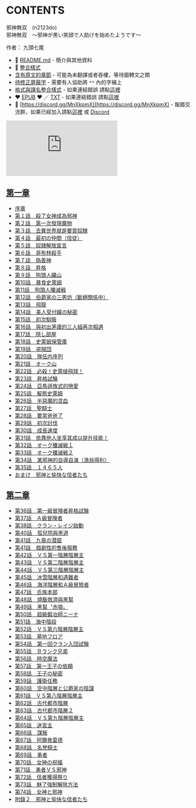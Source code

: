 # CONTENTS

邪神無双　(n2123do)  
邪神無双　～邪神が黒い笑顔で人助けを始めたようです～  

作者： 九頭七尾  



- :closed_book: [README.md](README.md) - 簡介與其他資料
- :pencil: [整合樣式](%E6%95%B4%E5%90%88%E6%A8%A3%E5%BC%8F.md)
- [含有原文的章節](ja.md) - 可能為未翻譯或者吞樓，等待圖轉文之類
- [待修正屏蔽字](%E5%BE%85%E4%BF%AE%E6%AD%A3%E5%B1%8F%E8%94%BD%E5%AD%97.md) - 需要有人協助將 `**` 內的字補上
- [格式與譯名整合樣式](https://github.com/bluelovers/node-novel/blob/master/lib/locales/%E9%82%AA%E7%A5%9E%E7%84%A1%E5%8F%8C%E3%80%80(n2123do).ts) - 如果連結錯誤 請點[這裡](https://github.com/bluelovers/node-novel/blob/master/lib/locales/)
-  :heart: [EPUB](https://gitlab.com/demonovel/epub-txt/blob/master/syosetu_out/%E9%82%AA%E7%A5%9E%E7%84%A1%E5%8F%8C%E3%80%80(n2123do).epub) :heart:  ／ [TXT](https://gitlab.com/demonovel/epub-txt/blob/master/syosetu_out/out/%E9%82%AA%E7%A5%9E%E7%84%A1%E5%8F%8C%E3%80%80(n2123do).out.txt) - 如果連結錯誤 請點[這裡](https://gitlab.com/demonovel/epub-txt/blob/master/syosetu_out/syosetu_out)
- :mega: [https://discord.gg/MnXkpmX](https://discord.gg/MnXkpmX) - 報錯交流群，如果已經加入請點[這裡](https://discordapp.com/channels/467794087769014273/467794088285175809) 或 [Discord](https://discordapp.com/channels/@me)


![導航目錄](https://chart.apis.google.com/chart?cht=qr&chs=150x150&chl=https://gitlab.com/novel-group/txt-source/blob/master/syosetu_out/邪神無双　(n2123do)/導航目錄.md "導航目錄")




## [第一章](00000_%E7%AC%AC%E4%B8%80%E7%AB%A0)

- [序章](00000_%E7%AC%AC%E4%B8%80%E7%AB%A0/00000_%E5%BA%8F%E7%AB%A0.txt)
- [第１話　殺了女神成為邪神](00000_%E7%AC%AC%E4%B8%80%E7%AB%A0/00010_%E7%AC%AC%EF%BC%91%E8%A9%B1%E3%80%80%E6%AE%BA%E4%BA%86%E5%A5%B3%E7%A5%9E%E6%88%90%E7%82%BA%E9%82%AA%E7%A5%9E.txt)
- [第２話　第一次發現魔物](00000_%E7%AC%AC%E4%B8%80%E7%AB%A0/00020_%E7%AC%AC%EF%BC%92%E8%A9%B1%E3%80%80%E7%AC%AC%E4%B8%80%E6%AC%A1%E7%99%BC%E7%8F%BE%E9%AD%94%E7%89%A9.txt)
- [第３話　去異世界就是要買奴隸](00000_%E7%AC%AC%E4%B8%80%E7%AB%A0/00030_%E7%AC%AC%EF%BC%93%E8%A9%B1%E3%80%80%E5%8E%BB%E7%95%B0%E4%B8%96%E7%95%8C%E5%B0%B1%E6%98%AF%E8%A6%81%E8%B2%B7%E5%A5%B4%E9%9A%B8.txt)
- [第４話　最初の仲間（信徒）](00000_%E7%AC%AC%E4%B8%80%E7%AB%A0/00040_%E7%AC%AC%EF%BC%94%E8%A9%B1%E3%80%80%E6%9C%80%E5%88%9D%E3%81%AE%E4%BB%B2%E9%96%93%EF%BC%88%E4%BF%A1%E5%BE%92%EF%BC%89.txt)
- [第５話　奴隷解放宣言](00000_%E7%AC%AC%E4%B8%80%E7%AB%A0/00050_%E7%AC%AC%EF%BC%95%E8%A9%B1%E3%80%80%E5%A5%B4%E9%9A%B7%E8%A7%A3%E6%94%BE%E5%AE%A3%E8%A8%80.txt)
- [第６話　哥布林殺手](00000_%E7%AC%AC%E4%B8%80%E7%AB%A0/00060_%E7%AC%AC%EF%BC%96%E8%A9%B1%E3%80%80%E5%93%A5%E5%B8%83%E6%9E%97%E6%AE%BA%E6%89%8B.txt)
- [第７話　偽善神](00000_%E7%AC%AC%E4%B8%80%E7%AB%A0/00070_%E7%AC%AC%EF%BC%97%E8%A9%B1%E3%80%80%E5%81%BD%E5%96%84%E7%A5%9E.txt)
- [第８話　昇格](00000_%E7%AC%AC%E4%B8%80%E7%AB%A0/00080_%E7%AC%AC%EF%BC%98%E8%A9%B1%E3%80%80%E6%98%87%E6%A0%BC.txt)
- [第９話　狗頭人礦山](00000_%E7%AC%AC%E4%B8%80%E7%AB%A0/00090_%E7%AC%AC%EF%BC%99%E8%A9%B1%E3%80%80%E7%8B%97%E9%A0%AD%E4%BA%BA%E7%A4%A6%E5%B1%B1.txt)
- [第10話　暴食史萊姆](00000_%E7%AC%AC%E4%B8%80%E7%AB%A0/00100_%E7%AC%AC10%E8%A9%B1%E3%80%80%E6%9A%B4%E9%A3%9F%E5%8F%B2%E8%90%8A%E5%A7%86.txt)
- [第11話　狗頭人殲滅戦](00000_%E7%AC%AC%E4%B8%80%E7%AB%A0/00110_%E7%AC%AC11%E8%A9%B1%E3%80%80%E7%8B%97%E9%A0%AD%E4%BA%BA%E6%AE%B2%E6%BB%85%E6%88%A6.txt)
- [第12話　伯爵家の三男坊（斷絕關係中）](00000_%E7%AC%AC%E4%B8%80%E7%AB%A0/00120_%E7%AC%AC12%E8%A9%B1%E3%80%80%E4%BC%AF%E7%88%B5%E5%AE%B6%E3%81%AE%E4%B8%89%E7%94%B7%E5%9D%8A%EF%BC%88%E6%96%B7%E7%B5%95%E9%97%9C%E4%BF%82%E4%B8%AD%EF%BC%89.txt)
- [第13話　飛龍](00000_%E7%AC%AC%E4%B8%80%E7%AB%A0/00130_%E7%AC%AC13%E8%A9%B1%E3%80%80%E9%A3%9B%E9%BE%8D.txt)
- [第14話　美人受付嬢の秘密](00000_%E7%AC%AC%E4%B8%80%E7%AB%A0/00140_%E7%AC%AC14%E8%A9%B1%E3%80%80%E7%BE%8E%E4%BA%BA%E5%8F%97%E4%BB%98%E5%AC%A2%E3%81%AE%E7%A7%98%E5%AF%86.txt)
- [第15話　初次馴服](00000_%E7%AC%AC%E4%B8%80%E7%AB%A0/00150_%E7%AC%AC15%E8%A9%B1%E3%80%80%E5%88%9D%E6%AC%A1%E9%A6%B4%E6%9C%8D.txt)
- [第16話　與初出茅廬的三人組再次相遇](00000_%E7%AC%AC%E4%B8%80%E7%AB%A0/00160_%E7%AC%AC16%E8%A9%B1%E3%80%80%E8%88%87%E5%88%9D%E5%87%BA%E8%8C%85%E5%BB%AC%E7%9A%84%E4%B8%89%E4%BA%BA%E7%B5%84%E5%86%8D%E6%AC%A1%E7%9B%B8%E9%81%87.txt)
- [第17話　隠し部屋](00000_%E7%AC%AC%E4%B8%80%E7%AB%A0/00170_%E7%AC%AC17%E8%A9%B1%E3%80%80%E9%9A%A0%E3%81%97%E9%83%A8%E5%B1%8B.txt)
- [第18話　史萊姆保管庫](00000_%E7%AC%AC%E4%B8%80%E7%AB%A0/00180_%E7%AC%AC18%E8%A9%B1%E3%80%80%E5%8F%B2%E8%90%8A%E5%A7%86%E4%BF%9D%E7%AE%A1%E5%BA%AB.txt)
- [第19話　盗賊団](00000_%E7%AC%AC%E4%B8%80%E7%AB%A0/00190_%E7%AC%AC19%E8%A9%B1%E3%80%80%E7%9B%97%E8%B3%8A%E5%9B%A3.txt)
- [第20話　隊伍内序列](00000_%E7%AC%AC%E4%B8%80%E7%AB%A0/00200_%E7%AC%AC20%E8%A9%B1%E3%80%80%E9%9A%8A%E4%BC%8D%E5%86%85%E5%BA%8F%E5%88%97.txt)
- [第21話　オーク山](00000_%E7%AC%AC%E4%B8%80%E7%AB%A0/00210_%E7%AC%AC21%E8%A9%B1%E3%80%80%E3%82%AA%E3%83%BC%E3%82%AF%E5%B1%B1.txt)
- [第22話　必殺！史萊啵飛球！](00000_%E7%AC%AC%E4%B8%80%E7%AB%A0/00220_%E7%AC%AC22%E8%A9%B1%E3%80%80%E5%BF%85%E6%AE%BA%EF%BC%81%E5%8F%B2%E8%90%8A%E5%95%B5%E9%A3%9B%E7%90%83%EF%BC%81.txt)
- [第23話　昇格試験](00000_%E7%AC%AC%E4%B8%80%E7%AB%A0/00230_%E7%AC%AC23%E8%A9%B1%E3%80%80%E6%98%87%E6%A0%BC%E8%A9%A6%E9%A8%93.txt)
- [第24話　亞馬遜族式的戀愛](00000_%E7%AC%AC%E4%B8%80%E7%AB%A0/00240_%E7%AC%AC24%E8%A9%B1%E3%80%80%E4%BA%9E%E9%A6%AC%E9%81%9C%E6%97%8F%E5%BC%8F%E7%9A%84%E6%88%80%E6%84%9B.txt)
- [第25話　擬態史萊姆](00000_%E7%AC%AC%E4%B8%80%E7%AB%A0/00250_%E7%AC%AC25%E8%A9%B1%E3%80%80%E6%93%AC%E6%85%8B%E5%8F%B2%E8%90%8A%E5%A7%86.txt)
- [第26話　半惡魔的混血](00000_%E7%AC%AC%E4%B8%80%E7%AB%A0/00260_%E7%AC%AC26%E8%A9%B1%E3%80%80%E5%8D%8A%E6%83%A1%E9%AD%94%E7%9A%84%E6%B7%B7%E8%A1%80.txt)
- [第27話　聖騎士](00000_%E7%AC%AC%E4%B8%80%E7%AB%A0/00270_%E7%AC%AC27%E8%A9%B1%E3%80%80%E8%81%96%E9%A8%8E%E5%A3%AB.txt)
- [第28話　要當爸爸了](00000_%E7%AC%AC%E4%B8%80%E7%AB%A0/00280_%E7%AC%AC28%E8%A9%B1%E3%80%80%E8%A6%81%E7%95%B6%E7%88%B8%E7%88%B8%E4%BA%86.txt)
- [第29話　初次討伐](00000_%E7%AC%AC%E4%B8%80%E7%AB%A0/00290_%E7%AC%AC29%E8%A9%B1%E3%80%80%E5%88%9D%E6%AC%A1%E8%A8%8E%E4%BC%90.txt)
- [第30話　成長速度](00000_%E7%AC%AC%E4%B8%80%E7%AB%A0/00300_%E7%AC%AC30%E8%A9%B1%E3%80%80%E6%88%90%E9%95%B7%E9%80%9F%E5%BA%A6.txt)
- [第31話　依靠他人坐享其成以提升技能！](00000_%E7%AC%AC%E4%B8%80%E7%AB%A0/00310_%E7%AC%AC31%E8%A9%B1%E3%80%80%E4%BE%9D%E9%9D%A0%E4%BB%96%E4%BA%BA%E5%9D%90%E4%BA%AB%E5%85%B6%E6%88%90%E4%BB%A5%E6%8F%90%E5%8D%87%E6%8A%80%E8%83%BD%EF%BC%81.txt)
- [第32話　オーク殲滅戦１](00000_%E7%AC%AC%E4%B8%80%E7%AB%A0/00320_%E7%AC%AC32%E8%A9%B1%E3%80%80%E3%82%AA%E3%83%BC%E3%82%AF%E6%AE%B2%E6%BB%85%E6%88%A6%EF%BC%91.txt)
- [第33話　オーク殲滅戦２](00000_%E7%AC%AC%E4%B8%80%E7%AB%A0/00330_%E7%AC%AC33%E8%A9%B1%E3%80%80%E3%82%AA%E3%83%BC%E3%82%AF%E6%AE%B2%E6%BB%85%E6%88%A6%EF%BC%92.txt)
- [第34話　某邪神的自導自演（漁翁得利）](00000_%E7%AC%AC%E4%B8%80%E7%AB%A0/00340_%E7%AC%AC34%E8%A9%B1%E3%80%80%E6%9F%90%E9%82%AA%E7%A5%9E%E7%9A%84%E8%87%AA%E5%B0%8E%E8%87%AA%E6%BC%94%EF%BC%88%E6%BC%81%E7%BF%81%E5%BE%97%E5%88%A9%EF%BC%89.txt)
- [第35話　１４６５人](00000_%E7%AC%AC%E4%B8%80%E7%AB%A0/00350_%E7%AC%AC35%E8%A9%B1%E3%80%80%EF%BC%91%EF%BC%94%EF%BC%96%EF%BC%95%E4%BA%BA.txt)
- [おまけ　邪神と愉快な信者たち](00000_%E7%AC%AC%E4%B8%80%E7%AB%A0/00360_%E3%81%8A%E3%81%BE%E3%81%91%E3%80%80%E9%82%AA%E7%A5%9E%E3%81%A8%E6%84%89%E5%BF%AB%E3%81%AA%E4%BF%A1%E8%80%85%E3%81%9F%E3%81%A1.txt)


## [第二章](00010_%E7%AC%AC%E4%BA%8C%E7%AB%A0)

- [第36話　第一級冒険者昇格試験](00010_%E7%AC%AC%E4%BA%8C%E7%AB%A0/00010_%E7%AC%AC36%E8%A9%B1%E3%80%80%E7%AC%AC%E4%B8%80%E7%B4%9A%E5%86%92%E9%99%BA%E8%80%85%E6%98%87%E6%A0%BC%E8%A9%A6%E9%A8%93.txt)
- [第37話　Ａ級冒険者](00010_%E7%AC%AC%E4%BA%8C%E7%AB%A0/00020_%E7%AC%AC37%E8%A9%B1%E3%80%80%EF%BC%A1%E7%B4%9A%E5%86%92%E9%99%BA%E8%80%85.txt)
- [第38話　クラン・レイジ始動](00010_%E7%AC%AC%E4%BA%8C%E7%AB%A0/00030_%E7%AC%AC38%E8%A9%B1%E3%80%80%E3%82%AF%E3%83%A9%E3%83%B3%E3%83%BB%E3%83%AC%E3%82%A4%E3%82%B8%E5%A7%8B%E5%8B%95.txt)
- [第40話　孤兒院與黑道](00010_%E7%AC%AC%E4%BA%8C%E7%AB%A0/00040_%E7%AC%AC40%E8%A9%B1%E3%80%80%E5%AD%A4%E5%85%92%E9%99%A2%E8%88%87%E9%BB%91%E9%81%93.txt)
- [第41話　九竜の潜窟](00010_%E7%AC%AC%E4%BA%8C%E7%AB%A0/00050_%E7%AC%AC41%E8%A9%B1%E3%80%80%E4%B9%9D%E7%AB%9C%E3%81%AE%E6%BD%9C%E7%AA%9F.txt)
- [第41話　戲劇性的售後服務](00010_%E7%AC%AC%E4%BA%8C%E7%AB%A0/00060_%E7%AC%AC41%E8%A9%B1%E3%80%80%E6%88%B2%E5%8A%87%E6%80%A7%E7%9A%84%E5%94%AE%E5%BE%8C%E6%9C%8D%E5%8B%99.txt)
- [第42話　ＶＳ第一階層階層主](00010_%E7%AC%AC%E4%BA%8C%E7%AB%A0/00070_%E7%AC%AC42%E8%A9%B1%E3%80%80%EF%BC%B6%EF%BC%B3%E7%AC%AC%E4%B8%80%E9%9A%8E%E5%B1%A4%E9%9A%8E%E5%B1%A4%E4%B8%BB.txt)
- [第43話　ＶＳ第二階層階層主](00010_%E7%AC%AC%E4%BA%8C%E7%AB%A0/00080_%E7%AC%AC43%E8%A9%B1%E3%80%80%EF%BC%B6%EF%BC%B3%E7%AC%AC%E4%BA%8C%E9%9A%8E%E5%B1%A4%E9%9A%8E%E5%B1%A4%E4%B8%BB.txt)
- [第44話　ＶＳ第三階層階層主](00010_%E7%AC%AC%E4%BA%8C%E7%AB%A0/00090_%E7%AC%AC44%E8%A9%B1%E3%80%80%EF%BC%B6%EF%BC%B3%E7%AC%AC%E4%B8%89%E9%9A%8E%E5%B1%A4%E9%9A%8E%E5%B1%A4%E4%B8%BB.txt)
- [第45話　冰雪階層和遇難者](00010_%E7%AC%AC%E4%BA%8C%E7%AB%A0/00100_%E7%AC%AC45%E8%A9%B1%E3%80%80%E5%86%B0%E9%9B%AA%E9%9A%8E%E5%B1%A4%E5%92%8C%E9%81%87%E9%9B%A3%E8%80%85.txt)
- [第46話　海洋階層和Ａ級冒險者](00010_%E7%AC%AC%E4%BA%8C%E7%AB%A0/00110_%E7%AC%AC46%E8%A9%B1%E3%80%80%E6%B5%B7%E6%B4%8B%E9%9A%8E%E5%B1%A4%E5%92%8C%EF%BC%A1%E7%B4%9A%E5%86%92%E9%9A%AA%E8%80%85.txt)
- [第47話　氏族本部](00010_%E7%AC%AC%E4%BA%8C%E7%AB%A0/00120_%E7%AC%AC47%E8%A9%B1%E3%80%80%E6%B0%8F%E6%97%8F%E6%9C%AC%E9%83%A8.txt)
- [第48話　燒飯救濟與黑幫](00010_%E7%AC%AC%E4%BA%8C%E7%AB%A0/00130_%E7%AC%AC48%E8%A9%B1%E3%80%80%E7%87%92%E9%A3%AF%E6%95%91%E6%BF%9F%E8%88%87%E9%BB%91%E5%B9%AB.txt)
- [第49話　黑幫〝赤狼〟](00010_%E7%AC%AC%E4%BA%8C%E7%AB%A0/00140_%E7%AC%AC49%E8%A9%B1%E3%80%80%E9%BB%91%E5%B9%AB%E3%80%9D%E8%B5%A4%E7%8B%BC%E3%80%9F.txt)
- [第50話　超級鍛冶師ニーナ](00010_%E7%AC%AC%E4%BA%8C%E7%AB%A0/00150_%E7%AC%AC50%E8%A9%B1%E3%80%80%E8%B6%85%E7%B4%9A%E9%8D%9B%E5%86%B6%E5%B8%AB%E3%83%8B%E3%83%BC%E3%83%8A.txt)
- [第51話　海中階段](00010_%E7%AC%AC%E4%BA%8C%E7%AB%A0/00160_%E7%AC%AC51%E8%A9%B1%E3%80%80%E6%B5%B7%E4%B8%AD%E9%9A%8E%E6%AE%B5.txt)
- [第52話　ＶＳ第六階層階層主](00010_%E7%AC%AC%E4%BA%8C%E7%AB%A0/00170_%E7%AC%AC52%E8%A9%B1%E3%80%80%EF%BC%B6%EF%BC%B3%E7%AC%AC%E5%85%AD%E9%9A%8E%E5%B1%A4%E9%9A%8E%E5%B1%A4%E4%B8%BB.txt)
- [第53話　墓地フロア](00010_%E7%AC%AC%E4%BA%8C%E7%AB%A0/00180_%E7%AC%AC53%E8%A9%B1%E3%80%80%E5%A2%93%E5%9C%B0%E3%83%95%E3%83%AD%E3%82%A2.txt)
- [第54話　第一回クラン入団試験](00010_%E7%AC%AC%E4%BA%8C%E7%AB%A0/00190_%E7%AC%AC54%E8%A9%B1%E3%80%80%E7%AC%AC%E4%B8%80%E5%9B%9E%E3%82%AF%E3%83%A9%E3%83%B3%E5%85%A5%E5%9B%A3%E8%A9%A6%E9%A8%93.txt)
- [第55話　Ｂランク兄弟](00010_%E7%AC%AC%E4%BA%8C%E7%AB%A0/00200_%E7%AC%AC55%E8%A9%B1%E3%80%80%EF%BC%A2%E3%83%A9%E3%83%B3%E3%82%AF%E5%85%84%E5%BC%9F.txt)
- [第56話　時空魔法](00010_%E7%AC%AC%E4%BA%8C%E7%AB%A0/00210_%E7%AC%AC56%E8%A9%B1%E3%80%80%E6%99%82%E7%A9%BA%E9%AD%94%E6%B3%95.txt)
- [第57話　第一王子の依頼](00010_%E7%AC%AC%E4%BA%8C%E7%AB%A0/00220_%E7%AC%AC57%E8%A9%B1%E3%80%80%E7%AC%AC%E4%B8%80%E7%8E%8B%E5%AD%90%E3%81%AE%E4%BE%9D%E9%A0%BC.txt)
- [第58話　王子の秘密](00010_%E7%AC%AC%E4%BA%8C%E7%AB%A0/00230_%E7%AC%AC58%E8%A9%B1%E3%80%80%E7%8E%8B%E5%AD%90%E3%81%AE%E7%A7%98%E5%AF%86.txt)
- [第59話　護衛任務](00010_%E7%AC%AC%E4%BA%8C%E7%AB%A0/00240_%E7%AC%AC59%E8%A9%B1%E3%80%80%E8%AD%B7%E8%A1%9B%E4%BB%BB%E5%8B%99.txt)
- [第60話　空中階層と公爵家の陰謀](00010_%E7%AC%AC%E4%BA%8C%E7%AB%A0/00250_%E7%AC%AC60%E8%A9%B1%E3%80%80%E7%A9%BA%E4%B8%AD%E9%9A%8E%E5%B1%A4%E3%81%A8%E5%85%AC%E7%88%B5%E5%AE%B6%E3%81%AE%E9%99%B0%E8%AC%80.txt)
- [第61話　ＶＳ第八階層階層主](00010_%E7%AC%AC%E4%BA%8C%E7%AB%A0/00260_%E7%AC%AC61%E8%A9%B1%E3%80%80%EF%BC%B6%EF%BC%B3%E7%AC%AC%E5%85%AB%E9%9A%8E%E5%B1%A4%E9%9A%8E%E5%B1%A4%E4%B8%BB.txt)
- [第62話　古代都市階層](00010_%E7%AC%AC%E4%BA%8C%E7%AB%A0/00270_%E7%AC%AC62%E8%A9%B1%E3%80%80%E5%8F%A4%E4%BB%A3%E9%83%BD%E5%B8%82%E9%9A%8E%E5%B1%A4.txt)
- [第63話　古代都市階層２](00010_%E7%AC%AC%E4%BA%8C%E7%AB%A0/00280_%E7%AC%AC63%E8%A9%B1%E3%80%80%E5%8F%A4%E4%BB%A3%E9%83%BD%E5%B8%82%E9%9A%8E%E5%B1%A4%EF%BC%92.txt)
- [第64話　ＶＳ第九階層階層主](00010_%E7%AC%AC%E4%BA%8C%E7%AB%A0/00290_%E7%AC%AC64%E8%A9%B1%E3%80%80%EF%BC%B6%EF%BC%B3%E7%AC%AC%E4%B9%9D%E9%9A%8E%E5%B1%A4%E9%9A%8E%E5%B1%A4%E4%B8%BB.txt)
- [第65話　迷宮主](00010_%E7%AC%AC%E4%BA%8C%E7%AB%A0/00300_%E7%AC%AC65%E8%A9%B1%E3%80%80%E8%BF%B7%E5%AE%AE%E4%B8%BB.txt)
- [第66話　謀叛](00010_%E7%AC%AC%E4%BA%8C%E7%AB%A0/00310_%E7%AC%AC66%E8%A9%B1%E3%80%80%E8%AC%80%E5%8F%9B.txt)
- [第67話　阿爾弗雷德](00010_%E7%AC%AC%E4%BA%8C%E7%AB%A0/00320_%E7%AC%AC67%E8%A9%B1%E3%80%80%E9%98%BF%E7%88%BE%E5%BC%97%E9%9B%B7%E5%BE%B7.txt)
- [第68話　名誉騎士](00010_%E7%AC%AC%E4%BA%8C%E7%AB%A0/00330_%E7%AC%AC68%E8%A9%B1%E3%80%80%E5%90%8D%E8%AA%89%E9%A8%8E%E5%A3%AB.txt)
- [第69話　勇者](00010_%E7%AC%AC%E4%BA%8C%E7%AB%A0/00340_%E7%AC%AC69%E8%A9%B1%E3%80%80%E5%8B%87%E8%80%85.txt)
- [第70話　女神の祝福](00010_%E7%AC%AC%E4%BA%8C%E7%AB%A0/00350_%E7%AC%AC70%E8%A9%B1%E3%80%80%E5%A5%B3%E7%A5%9E%E3%81%AE%E7%A5%9D%E7%A6%8F.txt)
- [第71話　勇者ＶＳ邪神](00010_%E7%AC%AC%E4%BA%8C%E7%AB%A0/00360_%E7%AC%AC71%E8%A9%B1%E3%80%80%E5%8B%87%E8%80%85%EF%BC%B6%EF%BC%B3%E9%82%AA%E7%A5%9E.txt)
- [第72話　信者獲得祭り](00010_%E7%AC%AC%E4%BA%8C%E7%AB%A0/00370_%E7%AC%AC72%E8%A9%B1%E3%80%80%E4%BF%A1%E8%80%85%E7%8D%B2%E5%BE%97%E7%A5%AD%E3%82%8A.txt)
- [第73話　魅了強制解除方法](00010_%E7%AC%AC%E4%BA%8C%E7%AB%A0/00380_%E7%AC%AC73%E8%A9%B1%E3%80%80%E9%AD%85%E4%BA%86%E5%BC%B7%E5%88%B6%E8%A7%A3%E9%99%A4%E6%96%B9%E6%B3%95.txt)
- [第74話　女神と邪神](00010_%E7%AC%AC%E4%BA%8C%E7%AB%A0/00390_%E7%AC%AC74%E8%A9%B1%E3%80%80%E5%A5%B3%E7%A5%9E%E3%81%A8%E9%82%AA%E7%A5%9E.txt)
- [附錄２　邪神と愉快な信者たち](00010_%E7%AC%AC%E4%BA%8C%E7%AB%A0/00400_%E9%99%84%E9%8C%84%EF%BC%92%E3%80%80%E9%82%AA%E7%A5%9E%E3%81%A8%E6%84%89%E5%BF%AB%E3%81%AA%E4%BF%A1%E8%80%85%E3%81%9F%E3%81%A1.txt)

